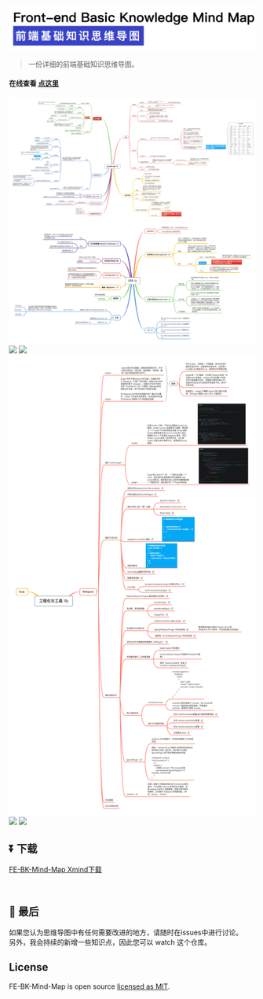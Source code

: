![Front-end basic knowledge mind map](./title-bg.png)

> 一份详细的前端基础知识思维导图。


####  在线查看 [点这里](https://mm.liayal.com)

![](./online/JavaScript.png)
![](./online/CSS.png)
![](./online/浏览器.png)
![](./online/Https.png)
![](./online/工程化与工具.png)
![](./online/类库.png)
![](./online/算法.png)


## ⏬ 下载
<a href="https://mm.liayal.com/FE-BK-Mind-Map-2021-03-20.xmind?attname=FE-BK-Mind-Map.xmind" target="_blank" rel="noopener" download="FE-BK-Mind-Map.xmind">FE-BK-Mind-Map Xmind下载</a>

<br/>

## 🚦 最后
如果您认为思维导图中有任何需要改进的地方，请随时在issues中进行讨论。   
另外，我会持续的新增一些知识点，因此您可以 watch 这个仓库。


## License

FE-BK-Mind-Map is open source [licensed as MIT](https://github.com/facebook/create-react-app/blob/master/LICENSE).
